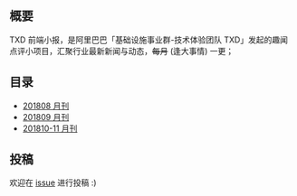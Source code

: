 ## 概要

TXD 前端小报，是阿里巴巴「基础设施事业群-技术体验团队 TXD」发起的趣闻点评小项目，汇聚行业最新新闻与动态，<del>每月</del> (逢大事情) 一更；

## 目录

- [201808 月刊](./201808.md)
- [201809 月刊](./201809.md)
- [201810-11 月刊](./2201810-11.md)

## 投稿

欢迎在 [issue](https://github.com/txd-team/monthly/issues) 进行投稿 :)
